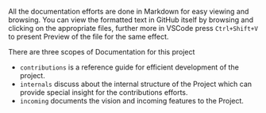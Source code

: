 All the documentation efforts are done in Markdown for easy viewing and browsing. You can view the formatted text in GitHub itself by browsing and clicking on the appropriate files, further more in VSCode press `Ctrl+Shift+V`  to present Preview of the file for the same effect.

There are three scopes of Documentation for this project 

- `contributions` is a reference guide for efficient development of the project.
- `internals` discuss about the internal structure of the Project which can provide special insight for the contributions efforts.
- `incoming` documents the vision and incoming features to the Project.